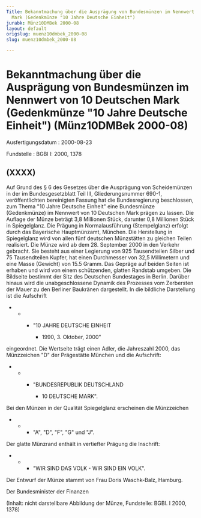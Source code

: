 ```yaml
---
Title: Bekanntmachung über die Ausprägung von Bundesmünzen im Nennwert von 10 Deutschen
  Mark (Gedenkmünze "10 Jahre Deutsche Einheit")
jurabk: Münz10DMBek 2000-08
layout: default
origslug: muenz10dmbek_2000-08
slug: muenz10dmbek_2000-08

---
```


# Bekanntmachung über die Ausprägung von Bundesmünzen im Nennwert von 10 Deutschen Mark (Gedenkmünze "10 Jahre Deutsche Einheit") (Münz10DMBek 2000-08)

Ausfertigungsdatum
:   2000-08-23

Fundstelle
:   BGBl I: 2000, 1378



## (XXXX)

Auf Grund des § 6 des Gesetzes über die Ausprägung von Scheidemünzen
in der im Bundesgesetzblatt Teil III, Gliederungsnummer 690-1,
veröffentlichten bereinigten Fassung hat die Bundesregierung
beschlossen, zum Thema "10 Jahre Deutsche Einheit" eine Bundesmünze
(Gedenkmünze) im Nennwert von 10 Deutschen Mark prägen zu lassen.
Die Auflage der Münze beträgt 3,8 Millionen Stück, darunter 0,8
Millionen Stück in Spiegelglanz. Die Prägung in Normalausführung
(Stempelglanz) erfolgt durch das Bayerische Hauptmünzamt, München. Die
Herstellung in Spiegelglanz wird von allen fünf deutschen Münzstätten
zu gleichen Teilen realisiert. Die Münze wird ab dem 28. September
2000 in den Verkehr gebracht. Sie besteht aus einer Legierung von 925
Tausendteilen Silber und 75 Tausendteilen Kupfer, hat einen
Durchmesser von 32,5 Millimetern und eine Masse (Gewicht) von 15.5
Gramm. Das Gepräge auf beiden Seiten ist erhaben und wird von einem
schützenden, glatten Randstab umgeben.
Die Bildseite bestimmt der Sitz des Deutschen Bundestages in Berlin.
Darüber hinaus wird die unabgeschlossene Dynamik des Prozesses vom
Zerbersten der Mauer zu den Berliner Baukränen dargestellt. In die
bildliche Darstellung ist die Aufschrift

*
    *
        *   "10 JAHRE DEUTSCHE EINHEIT

            *   1990, 3. Oktober, 2000"












eingeordnet.
Die Wertseite trägt einen Adler, die Jahreszahl 2000, das Münzzeichen
"D" der Prägestätte München und die Aufschrift:

*
    *
        *   "BUNDESREPUBLIK DEUTSCHLAND

            *   10 DEUTSCHE MARK".












Bei den Münzen in der Qualität Spiegelglanz erscheinen die Münzzeichen

*
    *
        *   "A", "D", "F", "G" und "J".









Der glatte Münzrand enthält in vertiefter Prägung die Inschrift:

*
    *
        *   "WIR SIND DAS VOLK - WIR SIND EIN VOLK".









Der Entwurf der Münze stammt von Frau Doris Waschk-Balz, Hamburg.

Der Bundesminister der Finanzen

(Inhalt: nicht darstellbare Abbildung der Münze,
Fundstelle: BGBl. I 2000, 1378)

